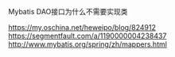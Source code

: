Mybatis DAO接口为什么不需要实现类

https://my.oschina.net/heweipo/blog/824912
https://segmentfault.com/a/1190000004238437
http://www.mybatis.org/spring/zh/mappers.html